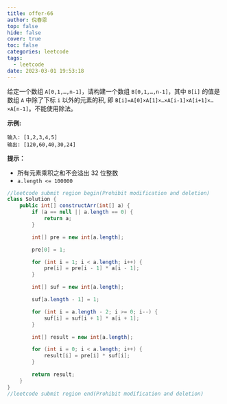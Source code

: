 ```yaml
---
title: offer-66
author: 倪春恩
top: false
hide: false
cover: true
toc: false
categories: leetcode
tags:
  - leetcode
date: 2023-03-01 19:53:18
---
```


给定一个数组 `A[0,1,…,n-1]`，请构建一个数组 `B[0,1,…,n-1]`，其中 `B[i]` 的值是数组 `A` 中除了下标 `i` 以外的元素的积, 即 `B[i]=A[0]×A[1]×…×A[i-1]×A[i+1]×…×A[n-1]`。不能使用除法。



**示例:**

```
输入: [1,2,3,4,5]
输出: [120,60,40,30,24]
```



**提示：**

- 所有元素乘积之和不会溢出 32 位整数
- `a.length <= 100000`

```java
//leetcode submit region begin(Prohibit modification and deletion)
class Solution {
    public int[] constructArr(int[] a) {
        if (a == null || a.length == 0) {
            return a;
        }

        int[] pre = new int[a.length];

        pre[0] = 1;

        for (int i = 1; i < a.length; i++) {
            pre[i] = pre[i - 1] * a[i - 1];
        }

        int[] suf = new int[a.length];

        suf[a.length - 1] = 1;

        for (int i = a.length - 2; i >= 0; i--) {
            suf[i] = suf[i + 1] * a[i + 1];
        }

        int[] result = new int[a.length];

        for (int i = 0; i < a.length; i++) {
            result[i] = pre[i] * suf[i];
        }

        return result;
    }
}
//leetcode submit region end(Prohibit modification and deletion)
```
